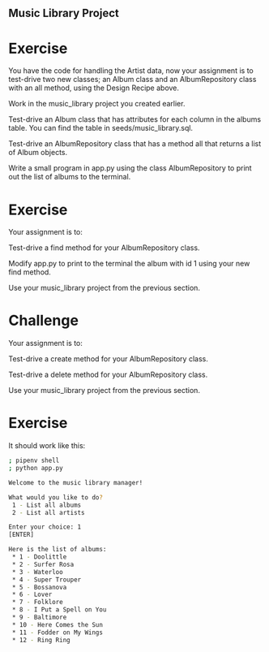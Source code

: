 ## Music Library Project 

# Exercise

You have the code for handling the Artist data, now your assignment is to test-drive two new classes; an Album class and an AlbumRepository class with an all method, using the Design Recipe above.

Work in the music_library project you created earlier.

Test-drive an Album class that has attributes for each column in the albums table. You can find the table in seeds/music_library.sql.

Test-drive an AlbumRepository class that has a method all that returns a list of Album objects.

Write a small program in app.py using the class AlbumRepository to print out the list of albums to the terminal.


# Exercise

Your assignment is to:

Test-drive a find method for your AlbumRepository class.

Modify app.py to print to the terminal the album with id 1 using your new find method.

Use your music_library project from the previous section.


# Challenge

Your assignment is to:

Test-drive a create method for your AlbumRepository class.

Test-drive a delete method for your AlbumRepository class.

Use your music_library project from the previous section.


# Exercise

It should work like this:

```bash
; pipenv shell
; python app.py

Welcome to the music library manager!

What would you like to do?
 1 - List all albums
 2 - List all artists

Enter your choice: 1
[ENTER]

Here is the list of albums:
 * 1 - Doolittle
 * 2 - Surfer Rosa
 * 3 - Waterloo
 * 4 - Super Trouper
 * 5 - Bossanova
 * 6 - Lover
 * 7 - Folklore
 * 8 - I Put a Spell on You
 * 9 - Baltimore
 * 10 -	Here Comes the Sun
 * 11 - Fodder on My Wings
 * 12 -	Ring Ring
 ```